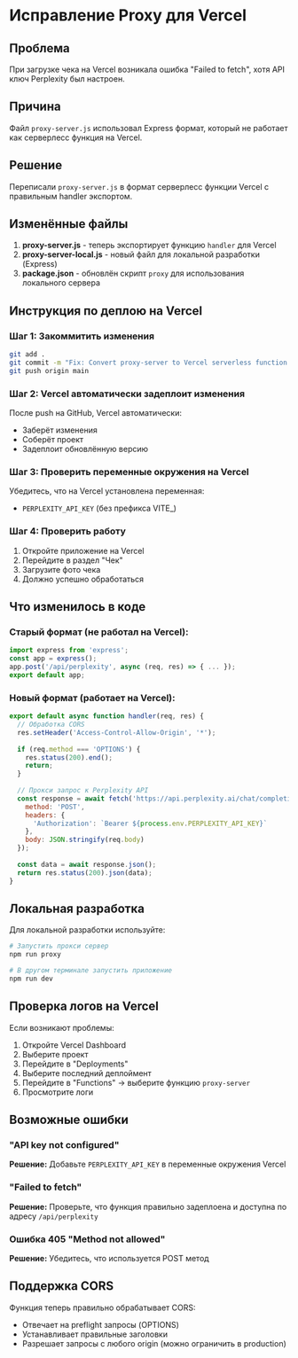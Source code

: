 # Исправление Proxy для Vercel

## Проблема
При загрузке чека на Vercel возникала ошибка "Failed to fetch", хотя API ключ Perplexity был настроен.

## Причина
Файл `proxy-server.js` использовал Express формат, который не работает как серверлесс функция на Vercel.

## Решение
Переписали `proxy-server.js` в формат серверлесс функции Vercel с правильным handler экспортом.

## Изменённые файлы

1. **proxy-server.js** - теперь экспортирует функцию `handler` для Vercel
2. **proxy-server-local.js** - новый файл для локальной разработки (Express)
3. **package.json** - обновлён скрипт `proxy` для использования локального сервера

## Инструкция по деплою на Vercel

### Шаг 1: Закоммитить изменения
```bash
git add .
git commit -m "Fix: Convert proxy-server to Vercel serverless function format"
git push origin main
```

### Шаг 2: Vercel автоматически задеплоит изменения
После push на GitHub, Vercel автоматически:
- Заберёт изменения
- Соберёт проект
- Задеплоит обновлённую версию

### Шаг 3: Проверить переменные окружения на Vercel
Убедитесь, что на Vercel установлена переменная:
- `PERPLEXITY_API_KEY` (без префикса VITE_)

### Шаг 4: Проверить работу
1. Откройте приложение на Vercel
2. Перейдите в раздел "Чек"
3. Загрузите фото чека
4. Должно успешно обработаться

## Что изменилось в коде

### Старый формат (не работал на Vercel):
```javascript
import express from 'express';
const app = express();
app.post('/api/perplexity', async (req, res) => { ... });
export default app;
```

### Новый формат (работает на Vercel):
```javascript
export default async function handler(req, res) {
  // Обработка CORS
  res.setHeader('Access-Control-Allow-Origin', '*');
  
  if (req.method === 'OPTIONS') {
    res.status(200).end();
    return;
  }
  
  // Прокси запрос к Perplexity API
  const response = await fetch('https://api.perplexity.ai/chat/completions', {
    method: 'POST',
    headers: {
      'Authorization': `Bearer ${process.env.PERPLEXITY_API_KEY}`
    },
    body: JSON.stringify(req.body)
  });
  
  const data = await response.json();
  return res.status(200).json(data);
}
```

## Локальная разработка

Для локальной разработки используйте:
```bash
# Запустить прокси сервер
npm run proxy

# В другом терминале запустить приложение
npm run dev
```

## Проверка логов на Vercel

Если возникают проблемы:
1. Откройте Vercel Dashboard
2. Выберите проект
3. Перейдите в "Deployments"
4. Выберите последний деплоймент
5. Перейдите в "Functions" → выберите функцию `proxy-server`
6. Просмотрите логи

## Возможные ошибки

### "API key not configured"
**Решение:** Добавьте `PERPLEXITY_API_KEY` в переменные окружения Vercel

### "Failed to fetch"
**Решение:** Проверьте, что функция правильно задеплоена и доступна по адресу `/api/perplexity`

### Ошибка 405 "Method not allowed"
**Решение:** Убедитесь, что используется POST метод

## Поддержка CORS

Функция теперь правильно обрабатывает CORS:
- Отвечает на preflight запросы (OPTIONS)
- Устанавливает правильные заголовки
- Разрешает запросы с любого origin (можно ограничить в production)

